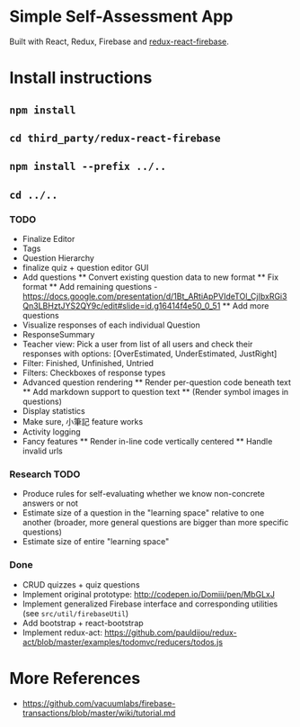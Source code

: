 # Simple Self-Assessment App
Built with React, Redux, Firebase and [redux-react-firebase](https://github.com/tiberiuc/redux-react-firebase).

# Install instructions
## `npm install`
## `cd third_party/redux-react-firebase`
## `npm install --prefix ../..`
## `cd ../..`


### TODO
* Finalize Editor
* Tags
* Question Hierarchy
* finalize quiz + question editor GUI
* Add questions
** Convert existing question data to new format
** Fix format
** Add remaining questions - https://docs.google.com/presentation/d/1Bt_ARtiApPVIdeTOl_CjIbxRGi3Qn3LBHztJYS2QY9c/edit#slide=id.g16414f4e50_0_51
** Add more questions
* Visualize responses of each individual Question
* ResponseSummary
* Teacher view: Pick a user from list of all users and check their responses with options: [OverEstimated, UnderEstimated, JustRight]
* Filter: Finished, Unfinished, Untried
* Filters: Checkboxes of response types
* Advanced question rendering
** Render per-question code beneath text
** Add markdown support to question text
** (Render symbol images in questions)
* Display statistics
* Make sure, 小筆記 feature works
* Activity logging
* Fancy features
** Render in-line code vertically centered
** Handle invalid urls

### Research TODO
* Produce rules for self-evaluating whether we know non-concrete answers or not
* Estimate size of a question in the "learning space" relative to one another (broader, more general questions are bigger than more specific questions)
* Estimate size of entire "learning space"


### Done
* CRUD quizzes + quiz questions
* Implement original prototype: http://codepen.io/Domiii/pen/MbGLxJ
* Implement generalized Firebase interface and corresponding utilities (see `src/util/firebaseUtil`)
* Add bootstrap + react-bootstrap
* Implement redux-act: https://github.com/pauldijou/redux-act/blob/master/examples/todomvc/reducers/todos.js


# More References
* https://github.com/vacuumlabs/firebase-transactions/blob/master/wiki/tutorial.md